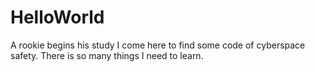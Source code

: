 # HelloWorld
A rookie begins his study
I come here to find some code of cyberspace safety.
There is so many things I need to learn.

